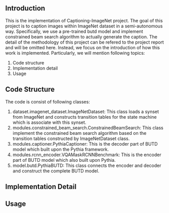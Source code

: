## Introduction

This is the implementation of Captioning-ImageNet project. The goal of this project is to caption images within ImageNet dataset in a semi-autonomous way.
Specifically, we use a pre-trained butd model and implement constrained beam search algorithm to actually generate the caption. The detail of the methodology
of this project can be refered to the project report and will be omitted here. Instead, we focus on the introduction of how this work is implemented. 
Particularly, we will mention following topics:
1. Code structure
2. Implementation detail
3. Usage

## Code Structure
The code is consist of following classes:
1. dataset.imagenet_dataset.ImageNetDataset: This class loads a synset from ImageNet and constructs transition tables for the state machine which
is associate with this synset.
2. modules.constrained_beam_search.ConstrainedBeamSearch: This class implement the constrained beam search algorithm based on the transition tables constructed by ImageNetDataset class.
3. modules.captioner.PythiaCaptioner: This is the decoder  part of BUTD model which built upon the Pythia framework.
4. modules.rcnn_encoder.VQAMaskRCNNBenchmark: This is the encoder part of BUTD model which also built upon Pythia.
5. model.butd.PythiaBUTD: This class connects the encoder and decoder and construct the complete BUTD model.
## Implementation Detail

## Usage